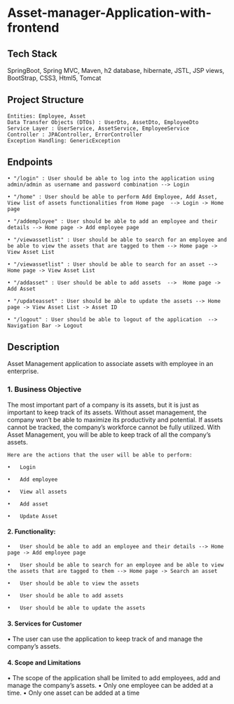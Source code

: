 # Asset-manager-Application-with-frontend

## Tech Stack
SpringBoot, Spring MVC, Maven, h2 database, hibernate, JSTL, JSP views, BootStrap, CSS3, Html5, Tomcat

## Project Structure

    Entities: Employee, Asset
    Data Transfer Objects (DTOs) : UserDto, AssetDto, EmployeeDto
    Service Layer : UserService, AssetService, EmployeeService
    Controller : JPAController, ErrorController
    Exception Handling: GenericException
    
## Endpoints
    • "/login" : User should be able to log into the application using admin/admin as username and password combination --> Login
    
    • "/home" : User should be able to perform Add Employee, Add Asset, View list of assets functionalities from Home page  --> Login -> Home page
    
    • "/addemployee" : User should be able to add an employee and their details --> Home page -> Add employee page

    • "/viewassetlist" : User should be able to search for an employee and be able to view the assets that are tagged to them --> Home page -> View Asset List

    • "/viewassetlist" : User should be able to search for an asset --> Home page -> View Asset List

    • "/addasset" : User should be able to add assets  -->  Home page -> Add Asset

    • "/updateasset" : User should be able to update the assets --> Home page -> View Asset List -> Asset ID
    
    • "/logout" : User should be able to logout of the application  -->  Navigation Bar -> Logout
    

## Description

Asset Management application to associate assets with employee in an enterprise.

### 1.	Business Objective
The most important part of a company is its assets, but it is just as important to keep track of its assets. Without asset management, the company won’t be able to maximize its productivity and potential. If assets cannot be tracked, the company’s workforce cannot be fully utilized. With Asset Management, you will be able to keep track of all the company’s assets.

    Here are the actions that the user will be able to perform:

    •	Login

    •	Add employee

    •	View all assets

    •	Add asset

    •	Update Asset

#### 2.	Functionality:

    •	User should be able to add an employee and their details --> Home page -> Add employee page

    •	User should be able to search for an employee and be able to view the assets that are tagged to them --> Home page -> Search an asset

    •	User should be able to view the assets

    •	User should be able to add assets 

    •	User should be able to update the assets


#### 3.	Services for Customer
•	The user can use the application to keep track of and manage the company’s assets.

#### 4.	Scope and Limitations
•	The scope of the application shall be limited to add employees, add and manage the company’s assets.
•	Only one employee can be added at a time.
•	Only one asset can be added at a time

